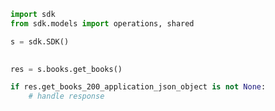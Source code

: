 <!-- Start SDK Example Usage -->
```python
import sdk
from sdk.models import operations, shared

s = sdk.SDK()

    
res = s.books.get_books()

if res.get_books_200_application_json_object is not None:
    # handle response
```
<!-- End SDK Example Usage -->